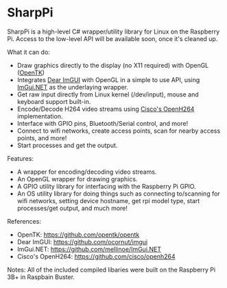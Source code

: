 # SharpPi
SharpPi is a high-level C# wrapper/utility library for Linux on the Raspberry Pi.
Access to the low-level API will be available soon, once it's cleaned up.

What it can do:
- Draw graphics directly to the display (no X11 required) with OpenGL ([OpenTK](https://github.com/opentk/opentk))
- Integrates [Dear ImGUI](https://github.com/ocornut/imgui) with OpenGL in a simple to use API, using [ImGui.NET](https://github.com/mellinoe/ImGui.NET) as the underlaying wrapper.
- Get raw input directly from Linux kernel (/dev/input), mouse and keyboard support built-in.
- Encode/Decode H264 video streams using [Cisco's OpenH264](https://github.com/cisco/openh264) implementation.
- Interface with GPIO pins, Bluetooth/Serial control, and more!
- Connect to wifi networks, create access points, scan for nearby access points, and more!
- Start processes and get the output.

Features:
- A wrapper for encoding/decoding video streams.
- An OpenGL wrapper for drawing graphics.
- A GPIO utility library for interfacing with the Raspberry Pi GPIO.
- An OS utility library for doing things such as connecting to/scanning for wifi networks, setting device hostname, get rpi model type, start processes/get output, and much more!

References:
- OpenTK: https://github.com/opentk/opentk
- Dear ImGUI: https://github.com/ocornut/imgui
- ImGui.NET: https://github.com/mellinoe/ImGui.NET
- Cisco's OpenH264: https://github.com/cisco/openh264

Notes:
All of the included compiled libaries were built on the Raspberry Pi 3B+ in Raspbain Buster.